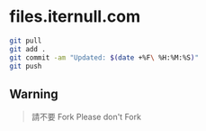 # files.iternull.com

```bash
git pull
git add .
git commit -am "Updated: $(date +%F\ %H:%M:%S)"
git push
```

## Warning

> 請不要 Fork
> Please don't Fork

